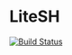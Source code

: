 # LiteSH
[![Build Status](https://travis-ci.org/Nichidanil/LiteSH.svg?branch=main)](https://travis-ci.org/Nichidanil/LiteSH)
